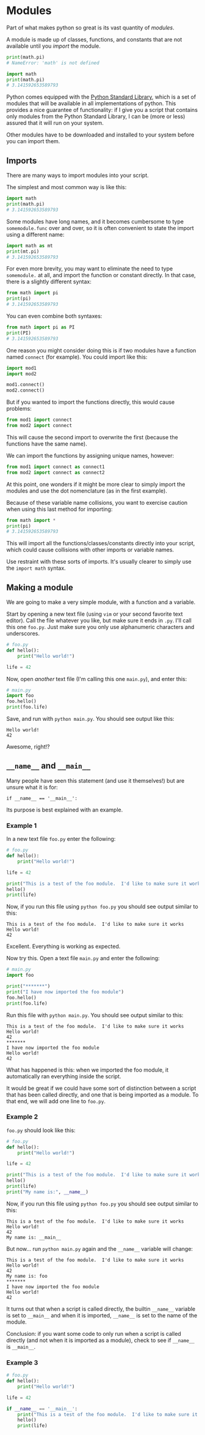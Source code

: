 # Modules

Part of what makes python so great is its vast quantity of *modules*.

A module is made up of classes, functions, and constants that are not available until you *import* the module.

```python
print(math.pi)
# NameError: 'math' is not defined

import math
print(math.pi)
# 3.141592653589793
```

Python comes equipped with the [Python Standard Library](https://docs.python.org/3/library/), which is a set of modules that will be available in all implementations of python.  This provides a nice guarantee of functionality: if I give you a script that contains only modules from the Python Standard Library, I can be (more or less) assured that it will run on your system.

Other modules have to be downloaded and installed to your system before you can import them.

## Imports

There are many ways to import modules into your script.

The simplest and most common way is like this:

```python
import math
print(math.pi)
# 3.141592653589793
```

Some modules have long names, and it becomes cumbersome to type `somemodule.func` over and over, so it is often convenient to state the import using a different name:

```python
import math as mt
print(mt.pi)
# 3.141592653589793
```

For even more brevity, you may want to eliminate the need to type `somemodule.` at all, and import the function or constant directly.  In that case, there is a slightly different syntax:

```python
from math import pi
print(pi)
# 3.141592653589793
```

You can even combine both syntaxes:

```python
from math import pi as PI
print(PI)
# 3.141592653589793
```

One reason you might consider doing this is if two modules have a function named `connect` (for example).  You could import like this:

```python
import mod1
import mod2

mod1.connect()
mod2.connect()
```

But if you wanted to import the functions directly, this would cause problems:

```python
from mod1 import connect
from mod2 import connect
```

This will cause the second import to overwrite the first (because the functions have the same name).

We can import the functions by assigning unique names, however:

```python
from mod1 import connect as connect1
from mod2 import connect as connect2
```

At this point, one wonders if it might be more clear to simply import the modules and use the dot nomenclature (as in the first example).

Because of these variable name collisions, you want to exercise caution when using this last method for importing:

```python
from math import *
print(pi)
# 3.141592653589793
```

This will import all the functions/classes/constants directly into your script, which could cause collisions with other imports or variable names.

Use restraint with these sorts of imports.  It's usually clearer to simply use the `import math` syntax.

## Making a module

We are going to make a very simple module, with a function and a variable.

Start by opening a new text file (using `vim` or your second favorite text editor).  Call the file whatever you like, but make sure it ends in `.py`.  I'll call this one `foo.py`.  Just make sure you only use alphanumeric characters and underscores.

```python
# foo.py
def hello():
    print("Hello world!")

life = 42
```

Now, open *another* text file (I'm calling this one `main.py`), and enter this:
```python
# main.py
import foo
foo.hello()
print(foo.life)
```

Save, and run with `python main.py`.  You should see output like this:

```
Hello world!
42
```

Awesome, right!?
    

## `__name__` and `__main__`

Many people have seen this statement (and use it themselves!) but are unsure what it is for:
```
if __name__ == '__main__':
```

Its purpose is best explained with an example.

### Example 1

In a new text file `foo.py` enter the following:

```python
# foo.py
def hello():
    print("Hello world!")

life = 42

print("This is a test of the foo module.  I'd like to make sure it works")
hello()
print(life)
```

Now, if you run this file using `python foo.py` you should see output similar to this:

```
This is a test of the foo module.  I'd like to make sure it works
Hello world!
42
```

Excellent.  Everything is working as expected.

Now try this.  Open a text file `main.py` and enter the following:

```python
# main.py
import foo

print("*******")
print("I have now imported the foo module")
foo.hello()
print(foo.life)
```

Run this file with `python main.py`.  You should see output similar to this:

```
This is a test of the foo module.  I'd like to make sure it works
Hello world!
42
*******
I have now imported the foo module
Hello world!
42
```

What has happened is this: when we imported the foo module, it automatically ran everything inside the script.

It would be great if we could have some sort of distinction between a script that has been called directly, and one that is being imported as a module.  To that end, we will add one line to `foo.py`.

### Example 2
`foo.py` should look like this:

```python
# foo.py
def hello():
    print("Hello world!")

life = 42

print("This is a test of the foo module.  I'd like to make sure it works")
hello()
print(life)
print("My name is:", __name__)
```

Now, if you run this file using `python foo.py` you should see output similar to this:

```
This is a test of the foo module.  I'd like to make sure it works
Hello world!
42
My name is: __main__
```

But now... run `python main.py` again and the `__name__` variable will change:

```
This is a test of the foo module.  I'd like to make sure it works
Hello world!
42
My name is: foo
*******
I have now imported the foo module
Hello world!
42
```

It turns out that when a script is called directly, the builtin `__name__` variable is set to `__main__` and when it is imported, `__name__` is set to the name of the module.

Conclusion: if you want some code to only run when a script is called directly (and not when it is imported as a module), check to see if `__name__` is `__main__`.

### Example 3

```python
# foo.py
def hello():
    print("Hello world!")

life = 42

if __name__ == '__main__':
    print("This is a test of the foo module.  I'd like to make sure it works")
    hello()
    print(life)
```


